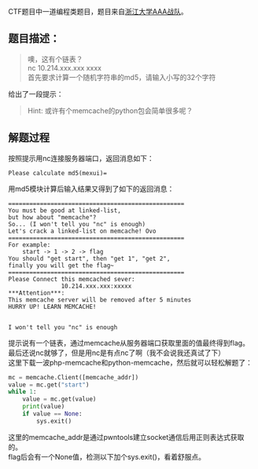 CTF题目中一道编程类题目，题目来自[浙江大学AAA战队](https://zjusec.com)。

## 题目描述：

>噢，这有个链表？  
nc 10.214.xxx.xxx xxxx  
首先要求计算一个随机字符串的md5，请输入小写的32个字符  

给出了一段提示：
>Hint:
或许有个memcache的python包会简单很多呢？

## 解题过程
按照提示用nc连接服务器端口，返回消息如下：
```shell
Please calculate md5(mexui)=
```
用md5模块计算后输入结果又得到了如下的返回消息：
```
==================================================
You must be good at linked-list,
but how about "memcache"?
So... (I won't tell you "nc" is enough)
Let's crack a linked-list on memcache! Ovo
==================================================
For example: 
    start -> 1 -> 2 -> flag
You should "get start", then "get 1", "get 2", 
finally you will get the flag~
==================================================
Please Connect this memcached sever:
               10.214.xxx.xxx:xxxxx
***Attention***:
This memcache server will be removed after 5 minutes
HURRY UP! LEARN MEMCACHE! 


I won't tell you "nc" is enough

```
提示说有一个链表，通过memcache从服务器端口获取里面的值最终得到flag。  
最后还说nc就够了，但是用nc是有点nc了啊（我不会说我还真试了下）  
这里下载一波php-memcache和python-memcache，然后就可以轻松解题了：
```python
mc = memcache.Client([memcache_addr])
value = mc.get("start")
while 1:
    value = mc.get(value)
    print(value)
    if value == None:
        sys.exit()
```
这里的memcache_addr是通过pwntools建立socket通信后用正则表达式获取的。  
flag后会有一个None值，检测以下加个sys.exit()，看着舒服点。